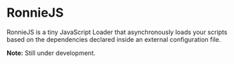 # RonnieJS

RonnieJS is a tiny JavaScript Loader that asynchronously loads your scripts based on the dependencies declared inside an external configuration file.

**Note:** Still under development.